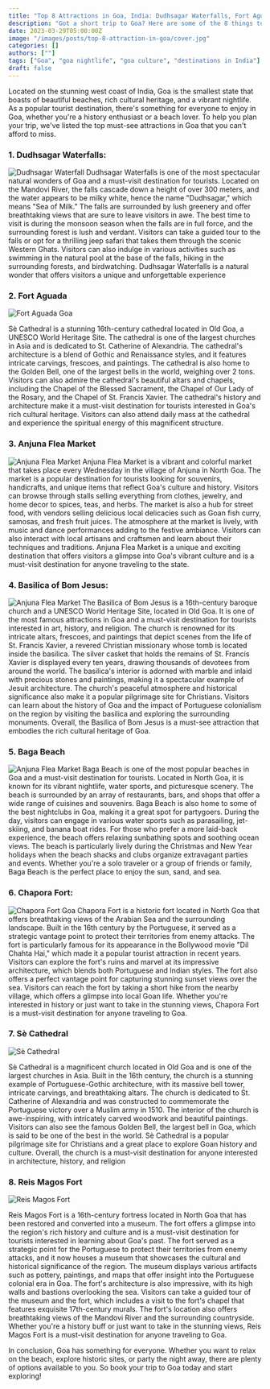 ```yaml
---
title: "Top 8 Attractions in Goa, India: Dudhsagar Waterfalls, Fort Aguada, Anjuna Flea Market, and More"
description: "Got a short trip to Goa? Here are some of the 8 things to do in Goa"
date: 2023-03-29T05:00:00Z
image: "/images/posts/top-8-attraction-in-goa/cover.jpg"
categories: []
authors: [""]
tags: ["Goa", "goa nightlife", "goa culture", "destinations in India"]
draft: false
---
```

Located on the stunning west coast of India, Goa is the smallest state that boasts of beautiful beaches, rich cultural heritage, and a vibrant nightlife. As a popular tourist destination, there's something for everyone to enjoy in Goa, whether you're a history enthusiast or a beach lover. To help you plan your trip, we've listed the top must-see attractions in Goa that you can't afford to miss.

### 1. Dudhsagar Waterfalls:
![Dudhsagar Waterfall](/images/posts/top-8-attraction-in-goa/dudhsagar-goa.jpg)
Dudhsagar Waterfalls is one of the most spectacular natural wonders of Goa and a must-visit destination for tourists. Located on the Mandovi River, the falls cascade down a height of over 300 meters, and the water appears to be milky white, hence the name "Dudhsagar," which means "Sea of Milk." The falls are surrounded by lush greenery and offer breathtaking views that are sure to leave visitors in awe. The best time to visit is during the monsoon season when the falls are in full force, and the surrounding forest is lush and verdant. Visitors can take a guided tour to the falls or opt for a thrilling jeep safari that takes them through the scenic Western Ghats. Visitors can also indulge in various activities such as swimming in the natural pool at the base of the falls, hiking in the surrounding forests, and birdwatching. Dudhsagar Waterfalls is a natural wonder that offers visitors a unique and unforgettable experience

<AdsSection id="ad1" slot="6310228644" />

###  2. Fort Aguada
![Fort Aguada Goa](/images/posts/top-8-attraction-in-goa/fort-aguada-goa.jpg)

Sè Cathedral is a stunning 16th-century cathedral located in Old Goa, a UNESCO World Heritage Site. The cathedral is one of the largest churches in Asia and is dedicated to St. Catherine of Alexandria. The cathedral's architecture is a blend of Gothic and Renaissance styles, and it features intricate carvings, frescoes, and paintings. The cathedral is also home to the Golden Bell, one of the largest bells in the world, weighing over 2 tons. Visitors can also admire the cathedral's beautiful altars and chapels, including the Chapel of the Blessed Sacrament, the Chapel of Our Lady of the Rosary, and the Chapel of St. Francis Xavier. The cathedral's history and architecture make it a must-visit destination for tourists interested in Goa's rich cultural heritage. Visitors can also attend daily mass at the cathedral and experience the spiritual energy of this magnificent structure.

###  3. Anjuna Flea Market
![Anjuna Flea Market](/images/posts/top-8-attraction-in-goa/flea-market.jpg)
Anjuna Flea Market is a vibrant and colorful market that takes place every Wednesday in the village of Anjuna in North Goa. The market is a popular destination for tourists looking for souvenirs, handicrafts, and unique items that reflect Goa's culture and history. Visitors can browse through stalls selling everything from clothes, jewelry, and home decor to spices, teas, and herbs. The market is also a hub for street food, with vendors selling delicious local delicacies such as Goan fish curry, samosas, and fresh fruit juices. The atmosphere at the market is lively, with music and dance performances adding to the festive ambiance. Visitors can also interact with local artisans and craftsmen and learn about their techniques and traditions. Anjuna Flea Market is a unique and exciting destination that offers visitors a glimpse into Goa's vibrant culture and is a must-visit destination for anyone traveling to the state.

###  4. Basilica of Bom Jesus:
![Anjuna Flea Market](/images/posts/top-8-attraction-in-goa/basilica-bom-jesus-goa-2.jpg)
The Basilica of Bom Jesus is a 16th-century baroque church and a UNESCO World Heritage Site, located in Old Goa. It is one of the most famous attractions in Goa and a must-visit destination for tourists interested in art, history, and religion. The church is renowned for its intricate altars, frescoes, and paintings that depict scenes from the life of St. Francis Xavier, a revered Christian missionary whose tomb is located inside the basilica. The silver casket that holds the remains of St. Francis Xavier is displayed every ten years, drawing thousands of devotees from around the world. The basilica's interior is adorned with marble and inlaid with precious stones and paintings, making it a spectacular example of Jesuit architecture. The church's peaceful atmosphere and historical significance also make it a popular pilgrimage site for Christians. Visitors can learn about the history of Goa and the impact of Portuguese colonialism on the region by visiting the basilica and exploring the surrounding monuments. Overall, the Basilica of Bom Jesus is a must-see attraction that embodies the rich cultural heritage of Goa.

###  5. Baga Beach
![Anjuna Flea Market](/images/posts/top-8-attraction-in-goa/baga-goa.jpg)
Baga Beach is one of the most popular beaches in Goa and a must-visit destination for tourists. Located in North Goa, it is known for its vibrant nightlife, water sports, and picturesque scenery. The beach is surrounded by an array of restaurants, bars, and shops that offer a wide range of cuisines and souvenirs. Baga Beach is also home to some of the best nightclubs in Goa, making it a great spot for partygoers. During the day, visitors can engage in various water sports such as parasailing, jet-skiing, and banana boat rides. For those who prefer a more laid-back experience, the beach offers relaxing sunbathing spots and soothing ocean views. The beach is particularly lively during the Christmas and New Year holidays when the beach shacks and clubs organize extravagant parties and events. Whether you're a solo traveler or a group of friends or family, Baga Beach is the perfect place to enjoy the sun, sand, and sea.

###  6. Chapora Fort:
![Chapora Fort Goa](/images/posts/top-8-attraction-in-goa/chapora-fort-goa.jpg)
Chapora Fort is a historic fort located in North Goa that offers breathtaking views of the Arabian Sea and the surrounding landscape. Built in the 16th century by the Portuguese, it served as a strategic vantage point to protect their territories from enemy attacks. The fort is particularly famous for its appearance in the Bollywood movie "Dil Chahta Hai," which made it a popular tourist attraction in recent years. Visitors can explore the fort's ruins and marvel at its impressive architecture, which blends both Portuguese and Indian styles. The fort also offers a perfect vantage point for capturing stunning sunset views over the sea. Visitors can reach the fort by taking a short hike from the nearby village, which offers a glimpse into local Goan life. Whether you're interested in history or just want to take in the stunning views, Chapora Fort is a must-visit destination for anyone traveling to Goa.

###  7. Sè Cathedral
![Sè Cathedral](/images/posts/top-8-attraction-in-goa/se-cathedral.jpg)

Sè Cathedral is a magnificent church located in Old Goa and is one of the largest churches in Asia. Built in the 16th century, the church is a stunning example of Portuguese-Gothic architecture, with its massive bell tower, intricate carvings, and breathtaking altars. The church is dedicated to St. Catherine of Alexandria and was constructed to commemorate the Portuguese victory over a Muslim army in 1510. The interior of the church is awe-inspiring, with intricately carved woodwork and beautiful paintings. Visitors can also see the famous Golden Bell, the largest bell in Goa, which is said to be one of the best in the world. Sè Cathedral is a popular pilgrimage site for Christians and a great place to explore Goan history and culture. Overall, the church is a must-visit destination for anyone interested in architecture, history, and religion

###  8. Reis Magos Fort
![Reis Magos Fort](/images/posts/top-8-attraction-in-goa/Reis-Magos-Fort.jpg)

Reis Magos Fort is a 16th-century fortress located in North Goa that has been restored and converted into a museum. The fort offers a glimpse into the region's rich history and culture and is a must-visit destination for tourists interested in learning about Goa's past. The fort served as a strategic point for the Portuguese to protect their territories from enemy attacks, and it now houses a museum that showcases the cultural and historical significance of the region. The museum displays various artifacts such as pottery, paintings, and maps that offer insight into the Portuguese colonial era in Goa. The fort's architecture is also impressive, with its high walls and bastions overlooking the sea. Visitors can take a guided tour of the museum and the fort, which includes a visit to the fort's chapel that features exquisite 17th-century murals. The fort's location also offers breathtaking views of the Mandovi River and the surrounding countryside. Whether you're a history buff or just want to take in the stunning views, Reis Magos Fort is a must-visit destination for anyone traveling to Goa.

In conclusion, Goa has something for everyone. Whether you want to relax on the beach, explore historic sites, or party the night away, there are plenty of options available to you. So book your trip to Goa today and start exploring!

